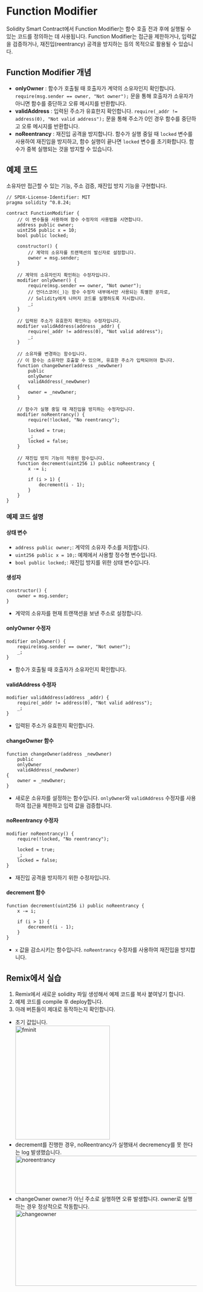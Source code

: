# Function Modifier
Solidity Smart Contract에서 Function Modifier는 함수 호출 전과 후에 실행될 수 있는 코드를 정의하는 데 사용됩니다. Function Modifier는 접근을 제한하거나, 입력값을 검증하거나, 재진입(reentrancy) 공격을 방지하는 등의 목적으로 활용될 수 있습니다.

## Function Modifier 개념

- **onlyOwner** : 함수가 호출될 때 호출자가 계약의 소유자인지 확인합니다. `require(msg.sender == owner, "Not owner");` 문을 통해 호출자가 소유자가 아니면 함수를 중단하고 오류 메시지를 반환합니다.
- **validAddress** : 입력된 주소가 유효한지 확인합니다. `require(_addr != address(0), "Not valid address");` 문을 통해 주소가 0인 경우 함수를 중단하고 오류 메시지를 반환합니다.
- **noReentrancy** : 재진입 공격을 방지합니다. 함수가 실행 중일 때 `locked` 변수를 사용하여 재진입을 방지하고, 함수 실행이 끝나면 `locked` 변수를 초기화합니다. 함수가 중복 실행되는 것을 방지할 수 있습니다.

## 예제 코드
소유자만 접근할 수 있는 기능, 주소 검증, 재진입 방지 기능을 구현합니다.

```solidity
// SPDX-License-Identifier: MIT
pragma solidity ^0.8.24;

contract FunctionModifier {
    // 이 변수들을 사용하여 함수 수정자의 사용법을 시연합니다.
    address public owner;
    uint256 public x = 10;
    bool public locked;

    constructor() {
        // 계약의 소유자를 트랜잭션의 발신자로 설정합니다.
        owner = msg.sender;
    }

    // 계약의 소유자인지 확인하는 수정자입니다.
    modifier onlyOwner() {
        require(msg.sender == owner, "Not owner");
        // 언더스코어(_)는 함수 수정자 내부에서만 사용되는 특별한 문자로,
        // Solidity에게 나머지 코드를 실행하도록 지시합니다.
        _;
    }

    // 입력된 주소가 유효한지 확인하는 수정자입니다.
    modifier validAddress(address _addr) {
        require(_addr != address(0), "Not valid address");
        _;
    }

    // 소유자를 변경하는 함수입니다.
    // 이 함수는 소유자만 호출할 수 있으며, 유효한 주소가 입력되어야 합니다.
    function changeOwner(address _newOwner)
        public
        onlyOwner
        validAddress(_newOwner)
    {
        owner = _newOwner;
    }

    // 함수가 실행 중일 때 재진입을 방지하는 수정자입니다.
    modifier noReentrancy() {
        require(!locked, "No reentrancy");

        locked = true;
        _;
        locked = false;
    }

    // 재진입 방지 기능이 적용된 함수입니다.
    function decrement(uint256 i) public noReentrancy {
        x -= i;

        if (i > 1) {
            decrement(i - 1);
        }
    }
}
```

### 예제 코드 설명

#### 상태 변수
- `address public owner;`: 계약의 소유자 주소를 저장합니다.
- `uint256 public x = 10;`: 예제에서 사용할 정수형 변수입니다.
- `bool public locked;`: 재진입 방지를 위한 상태 변수입니다.

#### 생성자
```solidity
constructor() {
    owner = msg.sender;
}
```
- 계약의 소유자를 현재 트랜잭션을 보낸 주소로 설정합니다.

#### onlyOwner 수정자
```solidity
modifier onlyOwner() {
    require(msg.sender == owner, "Not owner");
    _;
}
```
- 함수가 호출될 때 호출자가 소유자인지 확인합니다.

#### validAddress 수정자
```solidity
modifier validAddress(address _addr) {
    require(_addr != address(0), "Not valid address");
    _;
}
```
- 입력된 주소가 유효한지 확인합니다.

#### changeOwner 함수
```solidity
function changeOwner(address _newOwner)
    public
    onlyOwner
    validAddress(_newOwner)
{
    owner = _newOwner;
}
```
- 새로운 소유자를 설정하는 함수입니다. `onlyOwner`와 `validAddress` 수정자를 사용하여 접근을 제한하고 입력 값을 검증합니다.

#### noReentrancy 수정자
```solidity
modifier noReentrancy() {
    require(!locked, "No reentrancy");

    locked = true;
    _;
    locked = false;
}
```
- 재진입 공격을 방지하기 위한 수정자입니다.

#### decrement 함수
```solidity
function decrement(uint256 i) public noReentrancy {
    x -= i;

    if (i > 1) {
        decrement(i - 1);
    }
}
```
- `x` 값을 감소시키는 함수입니다. `noReentrancy` 수정자를 사용하여 재진입을 방지합니다.

## Remix에서 실습 
1. Remix에서 새로운 solidity 파일 생성해서 예제 코드를 복사 붙여넣기 합니다.
2. 예제 코드를 compile 후 deploy합니다.
3. 아래 버튼들이 제대로 동작하는지 확인합니다.

- 초기 값입니다. <br/>
<img src= "https://github.com/Joon2000/Solidity-modules/blob/01752bdda7fa47e51918004ff029d72416de6492/images/functionmodifier/fminit.png" width="250px" height="300px" 
  title="fminit" alt="fminit"><br/>
- decrement를 진행한 경우, noReentrancy가 실행돼서 decremency를 못 한다는 log 발생했습니다.
<img src= "https://github.com/Joon2000/Solidity-modules/blob/01752bdda7fa47e51918004ff029d72416de6492/images/functionmodifier/noreentrancy.png" width="1000px" height="100px" 
  title="noreentrancy" alt="noreentrancy"><br/>
- changeOwner owner가 아닌 주소로 실행하면 오류 발생합니다. owner로 실행하는 경우 정상적으로 작동합니다.
<img src= "https://github.com/Joon2000/Solidity-modules/blob/01752bdda7fa47e51918004ff029d72416de6492/images/functionmodifier/changeowner.png" width="1000px" height="200px" 
  title="changeowner" alt="changeowner"><br/>
